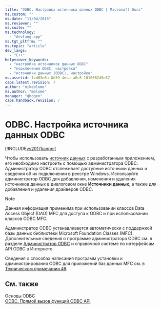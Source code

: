 ```yaml
---
title: "ODBC. Настройка источника данных ODBC | Microsoft Docs"
ms.custom: ""
ms.date: "11/04/2016"
ms.reviewer: ""
ms.suite: ""
ms.technology: 
  - "devlang-cpp"
ms.tgt_pltfrm: ""
ms.topic: "article"
dev_langs: 
  - "C++"
helpviewer_keywords: 
  - "настройка источников данных ODBC"
  - "подключения ODBC, настройка"
  - "источники данных (ODBC), настройка"
ms.assetid: 1cd03e6a-8d59-4eca-a8c6-1010582d5e67
caps.latest.revision: 7
author: "mikeblome"
ms.author: "mblome"
manager: "ghogen"
caps.handback.revision: 7
---
```

# ODBC. Настройка источника данных ODBC
[!INCLUDE[vs2017banner](../../assembler/inline/includes/vs2017banner.md)]

Чтобы использовать [источник данных](../../data/odbc/data-source-odbc.md) с разработанным приложением, его необходимо настроить с помощью администратора ODBC.  Администратор ODBC отслеживает доступные источники данных и сведения об их подключении в реестре Windows.  Используйте администратор ODBC для добавления, изменения и удаления источников данных в диалоговом окне **Источники данных**, а также для добавления и удаления драйверов ODBC.  
  
> [!NOTE]
>  Данная информация применима при использовании классов Data Access Object \(DAO\) MFC для доступа к ODBC и при использовании классов ODBC MFC.  
  
 Администратор ODBC устанавливается автоматически с поддержкой базы данных библиотеки Microsoft Foundation Classes \(MFC\).  Дополнительные сведения о программе администратора ODBC см. в разделе [Администратор ODBC](../../data/odbc/odbc-administrator.md) и справочной системе по интерфейсам API ODBC в Интернете.  
  
 Сведения о способах написания программ установки и администрирования ODBC для приложений баз данных MFC см. в [Техническом примечании 48](../../mfc/tn048-writing-odbc-setup-and-administration-programs.md).  
  
## См. также  
 [Основы ODBC](../../data/odbc/odbc-basics.md)   
 [ODBC. Прямой вызов функций ODBC API](../../data/odbc/odbc-calling-odbc-api-functions-directly.md)
